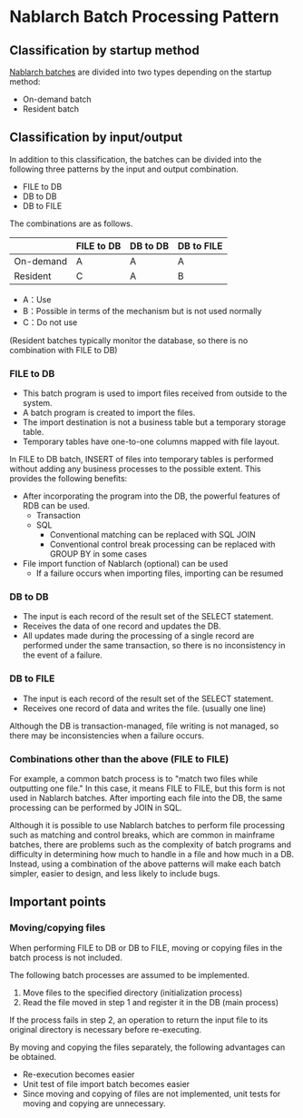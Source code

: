 # Nablarch Batch Processing Pattern

## Classification by startup method

[Nablarch batches](https://nablarch.github.io/docs/LATEST/doc/en/application_framework/application_framework/batch/nablarch_batch/index.html) are divided into two types depending on the startup method:

- On-demand batch
- Resident batch

## Classification by input/output

In addition to this classification, the batches can be divided into the following three patterns by the input and output combination.

- FILE to DB
- DB to DB
- DB to FILE

The combinations are as follows.

|          | FILE to DB | DB to DB | DB to FILE |
|----------|------------|----------|------------|
| On-demand | A         | A       | A         |
| Resident     | C          | A       | B         |

- A：Use
- B：Possible in terms of the mechanism but is not used normally
- C：Do not use

(Resident batches typically monitor the database, so there is no combination with FILE to DB)


### FILE to DB

- This batch program is used to import files received from outside to the system.
- A batch program is created to import the files.
- The import destination is not a business table but a temporary storage table.
- Temporary tables have one-to-one columns mapped with file layout.

In FILE to DB batch, INSERT of files into temporary tables is performed without adding any business processes to the possible extent.
This provides the following benefits:

- After incorporating the program into the DB, the powerful features of RDB can be used.
  - Transaction
  - SQL
     - Conventional matching can be replaced with SQL JOIN
     - Conventional control break processing can be replaced with GROUP BY in some cases
- File import function of Nablarch (optional) can be used
  - If a failure occurs when importing files, importing can be resumed
  
  
### DB to DB

- The input is each record of the result set of the SELECT statement.
- Receives the data of one record and updates the DB.
- All updates made during the processing of a single record are performed under the same transaction, so there is no inconsistency in the event of a failure.

### DB to FILE

- The input is each record of the result set of the SELECT statement.
- Receives one record of data and writes the file. (usually one line)

Although the DB is transaction-managed, file writing is not managed, so there may be inconsistencies when a failure occurs.


### Combinations other than the above (FILE to FILE)

For example, a common batch process is to "match two files while outputting one file."
In this case, it means FILE to FILE, but this form is not used in Nablarch batches. 
After importing each file into the DB, the same processing can be performed by JOIN in SQL.

Although it is possible to use Nablarch batches to perform file processing such as matching and control breaks, which are common in mainframe batches, there are problems such as the complexity of batch programs and difficulty in determining how much to handle in a file and how much in a DB.
Instead, using a combination of the above patterns will make each batch simpler, easier to design, and less likely to include bugs.


## Important points

### Moving/copying files

When performing FILE to DB or DB to FILE, moving or copying files in the batch process is not included.

The following batch processes are assumed to be implemented.

1. Move files to the specified directory (initialization process)
2. Read the file moved in step 1 and register it in the DB (main process)

If the process fails in step 2, an operation to return the input file to its original directory is necessary before re-executing.

By moving and copying the files separately, the following advantages can be obtained.

- Re-execution becomes easier
- Unit test of file import batch becomes easier
- Since moving and copying of files are not implemented, unit tests for moving and copying are unnecessary.


